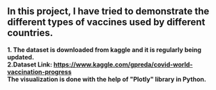 ## In this project, I have tried to demonstrate the different types of vaccines used by different countries. <br>
**1. The dataset is downloaded from kaggle and it is regularly being updated.** <br>
**2.Dataset Link: https://www.kaggle.com/gpreda/covid-world-vaccination-progress** <br>
**The visualization is done with the help of "Plotly" library in Python.**
